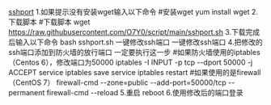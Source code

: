 [sshport](https://raw.githubusercontent.com/O7Y0/script/main/sshport.sh)
1.如果提示没有安装wget输入以下命令
#安装wget
yum install wget
2.下载脚本
#下载脚本
wget https://raw.githubusercontent.com/O7Y0/script/main/sshport.sh
3.下载完成后输入以下命令
bash sshport.sh
一键修改ssh端口
一键修改ssh端口
4.把修改的ssh端口添加到防火墙的放行端口
一定要执行这一步
#如果防火墙使用的iptables（Centos 6），修改端口为50000
iptables -I INPUT -p tcp --dport 50000 -j ACCEPT
service iptables save
service iptables restart
#如果使用的是firewall（CentOS 7）
firewall-cmd --zone=public --add-port=50000/tcp --permanent 
firewall-cmd --reload
5.重启
reboot
6.使用修改后的端口登录
